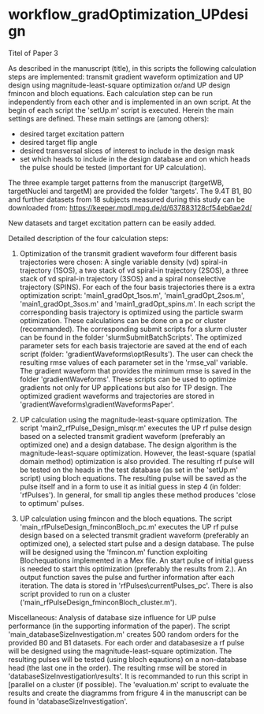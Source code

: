 # workflow_gradOptimization_UPdesign

Titel of Paper 3

As described in the manuscript (title), in this scripts the following calculation steps are implemented: transmit gradient waveform optimization and
UP design using magnitude-least-square optimization or/and UP design fmincon and bloch equations. Each calculation step can be run independently from each other and
is implemented in an own script.
At the begin of each script the 'setUp.m' script is executed. Herein the main settings are defined. These main settings are (among others):
- desired target excitation pattern
- desired target flip angle
- desired transversal slices of interest to include in the design mask
- set which heads to include in the design database and on which heads the pulse should be tested (important for UP calculation).

The three example target patterns from the manuscript (targetWB, targetNuclei and targetM) are provided the folder 'targets'.
The 9.4T B1, B0 and further datasets from 18 subjects measured during this study can be downloaded from: https://keeper.mpdl.mpg.de/d/637883128cf54eb6ae2d/

New datasets and target excitation pattern can be easily added.

Detailed description of the four calculation steps:

1. 	Optimization of the transmit gradient waveform
    four different basis trajectories were chosen:
	A single variable density (vd) spiral-in trajectory (1SOS), a two stack of vd spiral-in trajectory (2SOS),
	a three stack of vd spiral-in trajectory (3SOS) and a spiral nonselective trajectory (SPINS).
	For each of the four basis trajectories there is a extra optimization script: 'main1_gradOpt_1sos.m', 'main1_gradOpt_2sos.m', 'main1_gradOpt_3sos.m' and 'main1_gradOpt_spins.m'.
	In each script the corresponding basis trajectory is optimized using the particle swarm optimization.
    These calculations can be done on a pc or cluster (recommanded).
	The corresponding submit scripts for a slurm cluster can be found in the folder 'slurmSubmitBatchScripts'.
	The optimized parameter sets for each basis trajectorie are saved at the end of each script (folder: 'gradientWaveforms\optResults').
	The user can check the resulting rmse values of each parameter set in the 'rmse_val' variable. 
	The gradient waveform that provides the minimum rmse is saved in the folder 'gradientWaveforms'.
	These scripts can be used to optimize gradients not only for UP applications but also for TP design. 
    The optimized gradient waveforms and trajectories are stored in 'gradientWaveforms\gradientWaveformsPaper'.
    
	
2.	UP calculation using the magnitude-least-square optimization.
	The script 'main2_rfPulse_Design_mlsqr.m' executes the UP rf pulse design based on a selected transmit gradient waveform (preferably an optimized one) and a design database.
	The design algorithm is the magnitude-least-square optimization. However, the least-square (spatial domain method) optimization is also provided.
	The resulting rf pulse will be tested on the heads in the test database (as set in the 'setUp.m' script) using bloch equations.
	The resulting pulse will be saved as the pulse itself and in a form to use it as initial guess in step 4 (in folder: 'rfPulses').
	In general, for small tip angles these method produces 'close to optimum' pulses. 
	
3. 	UP calculation using fmincon and the bloch equations.
	The script 'main_rfPulseDesign_fminconBloch_pc.m' executes the UP rf pulse design based on a selected transmit gradient waveform (preferably an optimized one),
    a selected start pulse and a design database. The pulse will be designed using the 'fmincon.m' function exploiting Blochequations implemented in a Mex file.
    An start pulse of initial guess is needed to start this optimization (preferably the results from 2.). 
	An output function saves the pulse and further information after each iteration. The data is stored in 'rfPulses\currentPulses_pc'.
    There is also script provided to run on a cluster ('main_rfPulseDesign_fminconBloch_cluster.m').



Miscellaneous:
	Analysis of database size influence for UP pulse performance (in the supporting information of the paper).
	The script 'main_databaseSizeInvestigation.m' creates 500 random orders for the provided B0 and B1 datasets. For each order and databasesize a rf pulse will be 
	designed using the magnitude-least-square optimization. The resulting pulses will be tested (using bloch eqautions) on a non-database head (the last one in the order).
	The resulting rmse will be stored in 'databaseSizeInvestigation\results'.
	It is recommanded to run this script in [parallel on a cluster (if possible).
	The 'evaluation.m' script to evaluate the results and create the diagramms from frigure 4 in the manuscript can be found in 'databaseSizeInvestigation'. 
